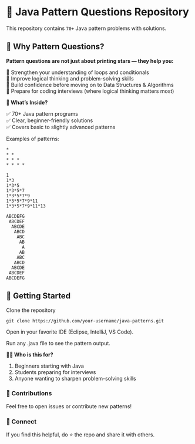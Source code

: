 # 🎯 Java Pattern Questions Repository

This repository contains `70+` Java pattern problems with solutions.

## 📌 Why Pattern Questions?

**Pattern questions are not just about printing stars — they help you:**

🔹 Strengthen your understanding of loops and conditionals  
🔹 Improve logical thinking and problem-solving skills  
🔹 Build confidence before moving on to Data Structures & Algorithms  
🔹 Prepare for coding interviews (where logical thinking matters most)  
 
 
**📂 What’s Inside?**

✅ 70+ Java pattern programs  
✅ Clear, beginner-friendly solutions  
✅ Covers basic to slightly advanced patterns  

Examples of patterns:
```
*
* *
* * *
* * * *
```
```
1
1*3
1*3*5
1*3*5*7
1*3*5*7*9
1*3*5*7*9*11
1*3*5*7*9*11*13
```
```
ABCDEFG
 ABCDEF
  ABCDE
   ABCD
    ABC
     AB
      A
     AB
    ABC
   ABCD
  ABCDE
 ABCDEF
ABCDEFG
```

## 🚀 Getting Started

Clone the repository
```
git clone https://github.com/your-username/java-patterns.git
```

Open in your favorite IDE (Eclipse, IntelliJ, VS Code).

Run any .java file to see the pattern output.

**👩‍💻 Who is this for?**

1. Beginners starting with Java  
2. Students preparing for interviews  
3. Anyone wanting to sharpen problem-solving skills  


### 🤝 Contributions

Feel free to open issues or contribute new patterns!

### 🔗 Connect

If you find this helpful, do ⭐ the repo and share it with others.
